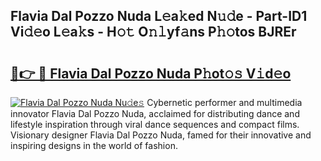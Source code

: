 ## Flavia Dal Pozzo Nuda L𝚎a𝚔ed N𝚞𝚍e - Part-ID1 Vi𝚍𝚎o L𝚎a𝚔s - H𝚘𝚝 O𝚗𝚕yf𝚊ns P𝚑𝚘tos BJREr

# <h2><a href="http://kf1nqbo.oniu.top/?m=Flavia+Dal+Pozzo+Nuda">🔗👉 🔴 Flavia Dal Pozzo Nuda P𝚑ot𝚘𝚜 V𝚒d𝚎o</a></h2>

[![Flavia Dal Pozzo Nuda Nu𝚍e𝚜](https://i.imgur.com/0qMVB7G.gif)](http://kf1nqbo.oniu.top/?m=Flavia+Dal+Pozzo+Nuda)
Cybernetic performer and multimedia innovator Flavia Dal Pozzo Nuda, acclaimed for distributing dance and lifestyle inspiration through viral dance sequences and compact films. Visionary designer Flavia Dal Pozzo Nuda, famed for their innovative and inspiring designs in the world of fashion.  
